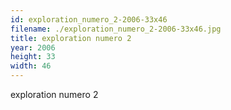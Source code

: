 ```yaml
---
id: exploration_numero_2-2006-33x46
filename: ./exploration_numero_2-2006-33x46.jpg
title: exploration numero 2
year: 2006
height: 33
width: 46
---
```


exploration numero 2
